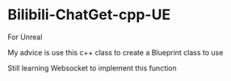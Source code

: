 # Bilibili-ChatGet-cpp-UE
For Unreal

My advice is use this c++ class to create a Blueprint class to use

Still learning Websocket to implement this function
